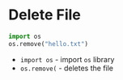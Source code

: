 # Delete File

```python
import os
os.remove("hello.txt")
```

- `import os` - import `os` library
- `os.remove(` - deletes the file

